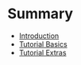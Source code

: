 # Summary

- [Introduction](intro.md)
- [Tutorial Basics](docs/tutorial-basics/index.md)
- [Tutorial Extras](docs/tutorial-extras/index.md)
